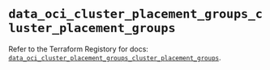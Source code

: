 # `data_oci_cluster_placement_groups_cluster_placement_groups`

Refer to the Terraform Registory for docs: [`data_oci_cluster_placement_groups_cluster_placement_groups`](https://registry.terraform.io/providers/oracle/oci/6.18.0/docs/data-sources/cluster_placement_groups_cluster_placement_groups).
